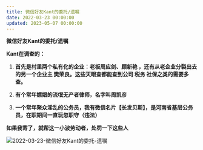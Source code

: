 ```yaml
---
title: 微信好友Kant的委托/遗嘱
date: 2022-03-23 00:00:00
updated: 2023-05-07 00:00:00
---
```



**微信好友Kant的委托/遗嘱**



**Kant在调查的：**

1. **首先是村里两个私有化的企业：老板周应剑、顾新艳 ，还有从老企业分裂出去的另一个企业主 樊荣良。这些天眼查都能查到公司 税务 社保之类的需要多查。**

2. **有个常年嫖娼的流氓无产者律师，名字叫周凯彦**

3. **一个常年聚众淫乱的公务员，我有微信名片【长发贝斯】，是河南省基层公务员，在职期间一直玩忽职守（违法）**

**如果我寄了，就帮这一小波劳动者，处罚一下这些人**


![2022-03-23-微信好友Kant的委托-遗嘱](assets/2022-03-23-微信好友Kant的委托-遗嘱.jpeg)


